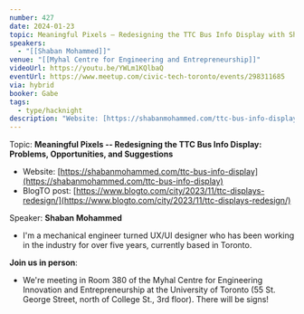 ```yaml
---
number: 427
date: 2024-01-23
topic: Meaningful Pixels – Redesigning the TTC Bus Info Display with Shaban Mohammed
speakers:
  - "[[Shaban Mohammed]]"
venue: "[[Myhal Centre for Engineering and Entrepreneurship]]"
videoUrl: https://youtu.be/YWLm1KQlbaQ
eventUrl: https://www.meetup.com/civic-tech-toronto/events/298311685
via: hybrid
booker: Gabe
tags:
  - type/hacknight
description: "Website: [https://shabanmohammed.com/ttc-bus-info-display](https://shabanmohammed.com/ttc-bus-info-display)"
---
```

Topic: **Meaningful Pixels -- Redesigning the TTC Bus Info Display: Problems, Opportunities, and Suggestions**

* Website: [https://shabanmohammed.com/ttc-bus-info-display](https://shabanmohammed.com/ttc-bus-info-display)
* BlogTO post: [https://www.blogto.com/city/2023/11/ttc-displays-redesign/](https://www.blogto.com/city/2023/11/ttc-displays-redesign/)

Speaker: **Shaban Mohammed**

* I'm a mechanical engineer turned UX/UI designer who has been working in the industry for over five years, currently based in Toronto.

**Join us in person**:

* We're meeting in Room 380 of the Myhal Centre for Engineering Innovation and Entrepreneurship at the University of Toronto (55 St. George Street, north of College St., 3rd floor). There will be signs!

